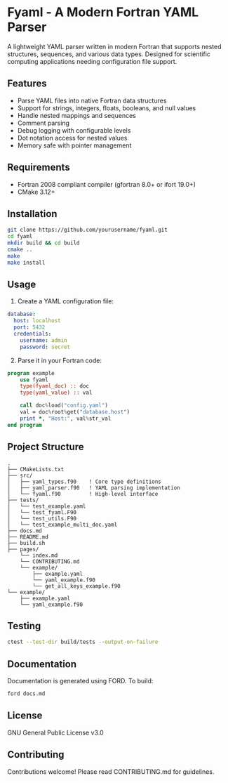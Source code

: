 # Fyaml - A Modern Fortran YAML Parser

A lightweight YAML parser written in modern Fortran that supports nested structures, sequences, and various data types. Designed for scientific computing applications needing configuration file support.

## Features

- Parse YAML files into native Fortran data structures
- Support for strings, integers, floats, booleans, and null values
- Handle nested mappings and sequences
- Comment parsing
- Debug logging with configurable levels
- Dot notation access for nested values
- Memory safe with pointer management

## Requirements

- Fortran 2008 compliant compiler (gfortran 8.0+ or ifort 19.0+)
- CMake 3.12+

## Installation

```bash
git clone https://github.com/yourusername/fyaml.git
cd fyaml
mkdir build && cd build
cmake ..
make
make install
```

## Usage
1) Create a YAML configuration file:

```yaml
database:
  host: localhost
  port: 5432
  credentials:
    username: admin
    password: secret
```

2) Parse it in your Fortran code:
```fortran
program example
    use fyaml
    type(fyaml_doc) :: doc
    type(yaml_value) :: val

    call doc%load("config.yaml")
    val = doc%root%get("database.host")
    print *, "Host:", val%str_val
end program
```

## Project Structure
```text
.
├── CMakeLists.txt
├── src/
│   ├── yaml_types.f90    ! Core type definitions
│   ├── yaml_parser.f90   ! YAML parsing implementation
│   └── fyaml.f90         ! High-level interface
├── tests/
│   └── test_example.yaml
│   └── test_fyaml.F90
│   └── test_utils.F90
│   └── test_example_multi_doc.yaml
├── docs.md
├── README.md
├── build.sh
├── pages/
    └── index.md
    └── CONTRIBUTING.md
    └── example/
        ├── example.yaml
        └── yaml_example.f90
        └── get_all_keys_example.f90
└── example/
    ├── example.yaml
    └── yaml_example.f90
```

## Testing
```bash
ctest --test-dir build/tests --output-on-failure
```

## Documentation
Documentation is generated using FORD. To build:

```bash
ford docs.md
```

## License
GNU General Public License v3.0

## Contributing
Contributions welcome! Please read CONTRIBUTING.md for guidelines.
